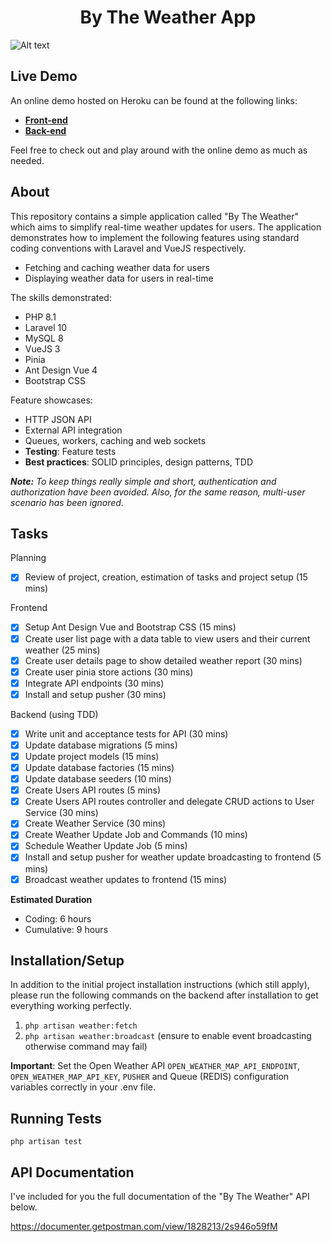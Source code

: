 <h1 align="center">
    By The Weather App
</h1>

![Alt text](https://drive.google.com/uc?export=view&id=1l744BWGeHyWwNq74D1kP2lgXiuW9DtDx "BTW Home Page")

## Live Demo

An online demo hosted on Heroku can be found at the following links:

- [**Front-end**](https://bytheweather-84845ea2aa8d.herokuapp.com/)
- [**Back-end**](https://bytheweatherapi-7d0ff1f897e6.herokuapp.com/)

Feel free to check out and play around with the online demo as much as needed.

## About

This repository contains a simple application called "By The Weather" which aims to simplify real-time weather updates for users.
The application demonstrates how to implement the following features using standard coding conventions with Laravel and VueJS respectively.

- Fetching and caching weather data for users
- Displaying weather data for users in real-time

The skills demonstrated:

- PHP 8.1
- Laravel 10
- MySQL 8
- VueJS 3
- Pinia
- Ant Design Vue 4
- Bootstrap CSS

Feature showcases:

- HTTP JSON API
- External API integration
- Queues, workers, caching and web sockets
- **Testing**: Feature tests
- **Best practices**: SOLID principles, design patterns, TDD

<i><b>Note:</b> To keep things really simple and short, authentication and authorization have been avoided.
Also, for the same reason, multi-user scenario has been ignored.</i>

## Tasks

Planning

- [x] Review of project, creation, estimation of tasks and project setup (15 mins)

Frontend

- [x] Setup Ant Design Vue and Bootstrap CSS (15 mins)
- [x] Create user list page with a data table to view users and their current weather (25 mins)
- [x] Create user details page to show detailed weather report (30 mins)
- [x] Create user pinia store actions (30 mins)
- [x] Integrate API endpoints (30 mins)
- [x] Install and setup pusher (30 mins)

Backend (using TDD)

- [x] Write unit and acceptance tests for API (30 mins)
- [x] Update database migrations (5 mins)
- [x] Update project models (15 mins)
- [x] Update database factories (15 mins)
- [x] Update database seeders (10 mins)
- [x] Create Users API routes (5 mins)
- [x] Create Users API routes controller and delegate CRUD actions to User Service (30 mins)
- [x] Create Weather Service (30 mins)
- [x] Create Weather Update Job and Commands (10 mins)
- [x] Schedule Weather Update Job (5 mins)
- [x] Install and setup pusher for weather update broadcasting to frontend (5 mins)
- [x] Broadcast weather updates to frontend (15 mins)

**Estimated Duration**

- Coding: 6 hours
- Cumulative: 9 hours

## Installation/Setup

In addition to the initial project installation instructions (which still apply), please run the following commands on the backend after installation to get everything working perfectly.

1. `php artisan weather:fetch`
2. `php artisan weather:broadcast` (ensure to enable event broadcasting otherwise command may fail)

**Important**: Set the Open Weather API `OPEN_WEATHER_MAP_API_ENDPOINT`, `OPEN_WEATHER_MAP_API_KEY`, `PUSHER` and Queue (REDIS) configuration variables correctly in your .env file.

## Running Tests

    php artisan test

## API Documentation

I've included for you the full documentation of the "By The Weather" API below.

https://documenter.getpostman.com/view/1828213/2s946o59fM
